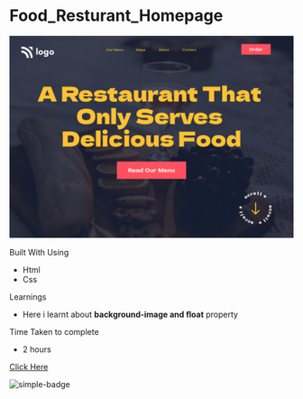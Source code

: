 # Food_Resturant_Homepage

![Image](./2.png)

Built With Using
- Html
- Css

Learnings
- Here i learnt about **background-image and float** property 

Time Taken to complete
- 2 hours

[Click Here](https://sud-resturant-homepage.netlify.app/)

![simple-badge](https://img.shields.io/badge/HTML-CSS-green)